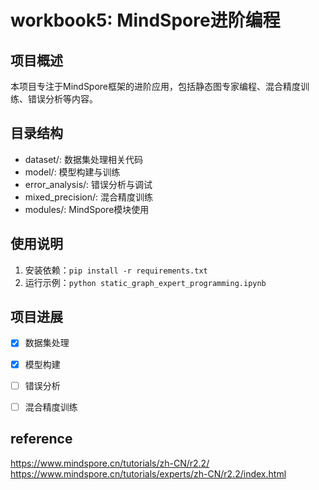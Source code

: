 # workbook5: MindSpore进阶编程

## 项目概述

本项目专注于MindSpore框架的进阶应用，包括静态图专家编程、混合精度训练、错误分析等内容。

## 目录结构

- dataset/: 数据集处理相关代码
- model/: 模型构建与训练
- error_analysis/: 错误分析与调试
- mixed_precision/: 混合精度训练
- modules/: MindSpore模块使用

## 使用说明

1. 安装依赖：`pip install -r requirements.txt`
2. 运行示例：`python static_graph_expert_programming.ipynb`

## 项目进展

- [x] 数据集处理
- [x] 模型构建
- [ ] 错误分析
- [ ] 混合精度训练


## reference
https://www.mindspore.cn/tutorials/zh-CN/r2.2/
https://www.mindspore.cn/tutorials/experts/zh-CN/r2.2/index.html